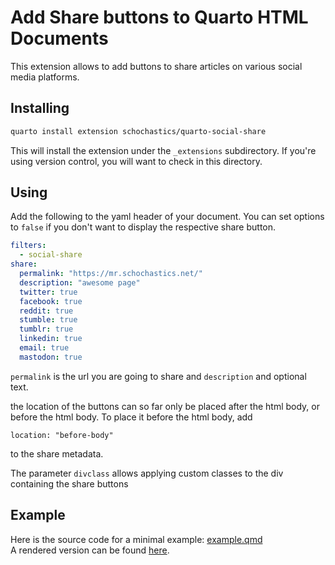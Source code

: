 # Add Share buttons to Quarto HTML Documents

This extension allows to add buttons to share articles on various social media platforms.

## Installing

```sh
quarto install extension schochastics/quarto-social-share
```

This will install the extension under the `_extensions` subdirectory.
If you're using version control, you will want to check in this directory.

## Using

Add the following to the yaml header of your document.
You can set options to `false` if you don't want to display the respective share button.

```yaml
filters:
  - social-share
share:
  permalink: "https://mr.schochastics.net/"
  description: "awesome page"
  twitter: true
  facebook: true
  reddit: true
  stumble: true
  tumblr: true
  linkedin: true
  email: true
  mastodon: true
```

`permalink` is the url you are going to share and `description` and optional text.

the location of the buttons can so far only be placed after the html body, or
before the html body. To place it before the html body, add
```
location: "before-body"
```

to the share metadata.

The parameter `divclass` allows applying custom classes to the div containing
the share buttons

## Example

Here is the source code for a minimal example: [example.qmd](example.qmd)  
A rendered version can be found [here](https://schochastics.quarto.pub/social-share-buttons/).
